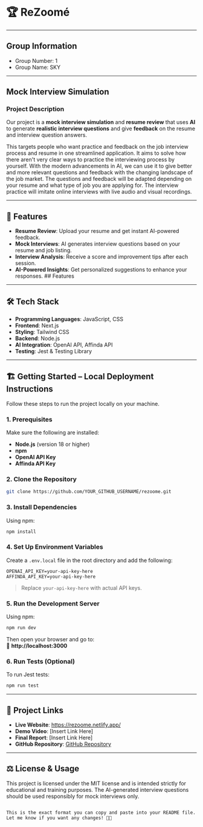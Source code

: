 # 🏆 ReZoomé

---

## Group Information
- Group Number: 1
- Group Name: SKY

---

## Mock Interview Simulation

### Project Description
Our project is a **mock interview simulation** and **resume review** that uses **AI** to generate **realistic interview questions** and give **feedback** on the resume and interview question answers. 

This targets people who want practice and feedback on the job interview process and resume in one streamlined application. It aims to solve how there aren't very clear ways to practice the interviewing process by yourself. With the modern advancements in AI, we can use it to give better and more relevant questions and feedback with the changing landscape of the job market. The questions and feedback will be adapted depending on your resume and what type of job you are applying for. The interview practice will imitate online interviews with live audio and visual recordings. 

---

## 🌟 Features  
- **Resume Review**: Upload your resume and get instant AI-powered feedback.  
- **Mock Interviews**: AI generates interview questions based on your resume and job listing.  
- **Interview Analysis**: Receive a score and improvement tips after each session.  
- **AI-Powered Insights**: Get personalized suggestions to enhance your responses. ## Features

---

## 🛠️ Tech Stack 
- **Programming Languages**: JavaScript, CSS
- **Frontend**: Next.js 
- **Styling**: Tailwind CSS  
- **Backend**: Node.js 
- **AI Integration**: OpenAI API, Affinda API  
- **Testing**: Jest & Testing Library  

---

## 🏗️ Getting Started – Local Deployment Instructions  
Follow these steps to run the project locally on your machine.  

### **1. Prerequisites**  
Make sure the following are installed:  
- **Node.js** (version 18 or higher)  
- **npm**  
- **OpenAI API Key**  
- **Affinda API Key**  

### **2. Clone the Repository**  
```bash
git clone https://github.com/YOUR_GITHUB_USERNAME/rezoome.git
```

### **3. Install Dependencies**  
Using npm:  
```bash
npm install
```

### **4. Set Up Environment Variables**  
Create a `.env.local` file in the root directory and add the following:  
```env
OPENAI_API_KEY=your-api-key-here
AFFINDA_API_KEY=your-api-key-here
```
> Replace `your-api-key-here` with actual API keys.  

### **5. Run the Development Server**  
Using npm:  
```bash
npm run dev
```
Then open your browser and go to:  
🔗 **http://localhost:3000**  

### **6. Run Tests (Optional)**  
To run Jest tests:  
```bash
npm run test
```

---


## 🔗 Project Links  
- **Live Website**: https://rezoome.netlify.app/
- **Demo Video**: [Insert Link Here]  
- **Final Report**: [Insert Link Here]  
- **GitHub Repository**: [GitHub Repository](https://github.com/CMPT-276-SPRING-2025/final-project-01-sky)

---

## ⚖️ License & Usage  
This project is licensed under the MIT license and is intended strictly for educational and training purposes. The AI-generated interview questions should be used responsibly for mock interviews only.
```

This is the exact format you can copy and paste into your README file. Let me know if you want any changes! 🚀😃
